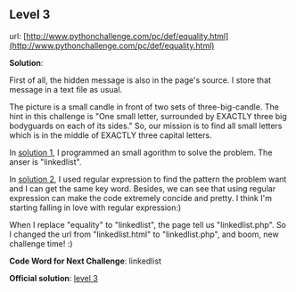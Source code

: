 ## Level 3

url: [http://www.pythonchallenge.com/pc/def/equality.html](http://www.pythonchallenge.com/pc/def/equality.html)

**Solution**:

First of all, the hidden message is also in the page's source. I store that message in a text file as usual.

The picture is a small candle in front of two sets of three-big-candle. The hint in this challenge is "One small letter, surrounded by EXACTLY three big bodyguards on each of its sides." So, our mission is to find all small letters which is in the middle of EXACTLY three capital letters.

In [solution 1](https://github.com/liuyubobobo/Python-Challenge/blob/master/level-03/03_1.py), I programmed an small agorithm to solve the problem. The anser is "linkedlist".

In [solution 2](https://github.com/liuyubobobo/Python-Challenge/blob/master/level-03/03_2.py), I used regular expression to find the pattern the problem want and I can get the same key word. Besides, we can see that using regular expression can make the code extremely concide and pretty. I think I'm starting falling in love with regular expression:) 

When I replace "equality" to "linkedlist", the page tell us "linkedlist.php". So I changed the url from "linkedlist.html" to "linkedlist.php", and boom, new challenge time! :)

**Code Word for Next Challenge**: linkedlist

**Official solution**: [level 3](http://www.pythonchallenge.com/pcc/def/linkedlist.php)